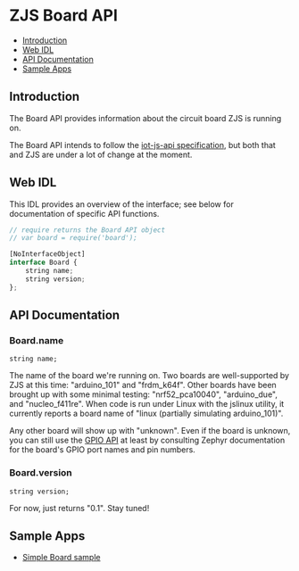 ZJS Board API
=============

* [Introduction](#introduction)
* [Web IDL](#web-idl)
* [API Documentation](#api-documentation)
* [Sample Apps](#sample-apps)

Introduction
------------
The Board API provides information about the circuit board ZJS is running on.

The Board API intends to follow the [iot-js-api specification](https://github.com/01org/iot-js-api/tree/master/board),
but both that and ZJS are under a lot of change at the moment.

Web IDL
-------
This IDL provides an overview of the interface; see below for documentation of
specific API functions.

```javascript
// require returns the Board API object
// var board = require('board');

[NoInterfaceObject]
interface Board {
    string name;
    string version;
};
```

API Documentation
-----------------
### Board.name

`string name;`

The name of the board we're running on. Two boards are well-supported by ZJS
at this time: "arduino_101" and "frdm_k64f". Other boards have been brought up
with some minimal testing: "nrf52_pca10040", "arduino_due", and "nucleo_f411re".
When code is run under Linux with the jslinux utility, it currently reports a
board name of "linux (partially simulating arduino_101)".

Any other board will show up with "unknown". Even if the board is unknown, you
can still use the [GPIO API](gpio.md) at least by consulting Zephyr
documentation for the board's GPIO port names and pin numbers.

### Board.version

`string version;`

For now, just returns "0.1". Stay tuned!

Sample Apps
-----------
* [Simple Board sample](../samples/Board.js)
